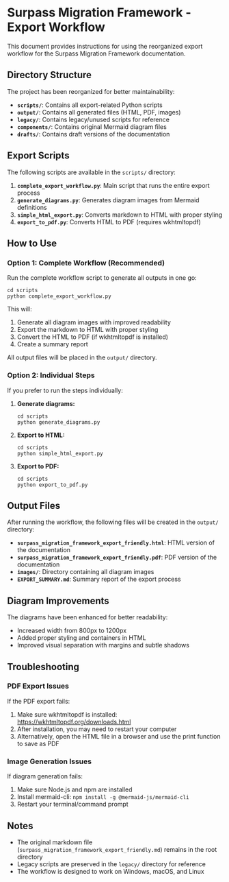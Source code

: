 # Surpass Migration Framework - Export Workflow

This document provides instructions for using the reorganized export workflow for the Surpass Migration Framework documentation.

## Directory Structure

The project has been reorganized for better maintainability:

- **`scripts/`**: Contains all export-related Python scripts
- **`output/`**: Contains all generated files (HTML, PDF, images)
- **`legacy/`**: Contains legacy/unused scripts for reference
- **`components/`**: Contains original Mermaid diagram files
- **`drafts/`**: Contains draft versions of the documentation

## Export Scripts

The following scripts are available in the `scripts/` directory:

1. **`complete_export_workflow.py`**: Main script that runs the entire export process
2. **`generate_diagrams.py`**: Generates diagram images from Mermaid definitions
3. **`simple_html_export.py`**: Converts markdown to HTML with proper styling
4. **`export_to_pdf.py`**: Converts HTML to PDF (requires wkhtmltopdf)

## How to Use

### Option 1: Complete Workflow (Recommended)

Run the complete workflow script to generate all outputs in one go:

```
cd scripts
python complete_export_workflow.py
```

This will:
1. Generate all diagram images with improved readability
2. Export the markdown to HTML with proper styling
3. Convert the HTML to PDF (if wkhtmltopdf is installed)
4. Create a summary report

All output files will be placed in the `output/` directory.

### Option 2: Individual Steps

If you prefer to run the steps individually:

1. **Generate diagrams:**
   ```
   cd scripts
   python generate_diagrams.py
   ```

2. **Export to HTML:**
   ```
   cd scripts
   python simple_html_export.py
   ```

3. **Export to PDF:**
   ```
   cd scripts
   python export_to_pdf.py
   ```

## Output Files

After running the workflow, the following files will be created in the `output/` directory:

- **`surpass_migration_framework_export_friendly.html`**: HTML version of the documentation
- **`surpass_migration_framework_export_friendly.pdf`**: PDF version of the documentation
- **`images/`**: Directory containing all diagram images
- **`EXPORT_SUMMARY.md`**: Summary report of the export process

## Diagram Improvements

The diagrams have been enhanced for better readability:

- Increased width from 800px to 1200px
- Added proper styling and containers in HTML
- Improved visual separation with margins and subtle shadows

## Troubleshooting

### PDF Export Issues

If the PDF export fails:
1. Make sure wkhtmltopdf is installed: https://wkhtmltopdf.org/downloads.html
2. After installation, you may need to restart your computer
3. Alternatively, open the HTML file in a browser and use the print function to save as PDF

### Image Generation Issues

If diagram generation fails:
1. Make sure Node.js and npm are installed
2. Install mermaid-cli: `npm install -g @mermaid-js/mermaid-cli`
3. Restart your terminal/command prompt

## Notes

- The original markdown file (`surpass_migration_framework_export_friendly.md`) remains in the root directory
- Legacy scripts are preserved in the `legacy/` directory for reference
- The workflow is designed to work on Windows, macOS, and Linux